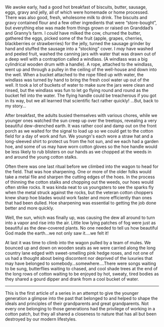 We awoke early, had a good hot breakfast of biscuits, butter, sausage, eggs, gravy and jelly, all of which were homemade or home processed. There was also good, fresh, wholesome milk to drink. The biscuits and gravy contained flour and a few other ingredients that were “store-bought”, but everything else was made from things grown or raised on Granddad’s and Granny’s farm. I *could* have milked the cow, churned the butter, gathered the eggs, picked some of the fruit (apple, grapes, cherries, blackberries or strawberries) for the jelly, turned the sausage grinder by hand and stuffed the sausage into a “stocking” cover. I *may* have washed and peeled fruit, washed the canning jars with water that was drawn out of a deep well with a contraption called a windlass. (A windlass was a big cylindrical wooden drum with a handle). A rope, attached to the windlass, went up and through a pulley in the ceiling of the well-house and down into the well. When a bucket attached to the rope filled up with water, the windlass was turned by hand to bring the fresh cool water up out of the well. It took a lot of buckets of water to make sure the jars were clean and rinsed, but the windlass was fun to let go flying round and round as the bucket fell into the water. The flying handle could be treacherous if you got in its way, but we all learned that scientific fact rather quickly! ...But, back to my story...

After breakfast, the adults busied themselves with various chores, while we younger ones watched the sun creep up over the treetops, revealing a very beautiful dew-drenched earth. It was rather cool and damp out on the front porch as we waited for the signal to load up so we could get to the cotton field for a day of work and fun. We youngn's each wore a straw hat and a long-sleeved shirt to protect us from the hot sun, and we each had a garden hoe, and some of us may have worn cotton gloves so the hoe handle would be less likely to rub blisters on our hands as we chopped at the weeds in and around the young cotton stalks. 

Often there was one last ritual before we climbed into the wagon to head for the field. That was hoe sharpening. One or more of the older folks would take a metal file and sharpen the cutting edges of the hoes. In the process of thinning the cotton stalks and chopping out the weeds, our hoes would  often strike rocks. It was kinda neat to us youngsters to see the sparks fly when the metal struck against the rocks, but the veteran cotton choppers knew sharp hoe blades would work faster and more efficiently than ones that had been dulled. Hoe sharpening was essential to getting the job done better and more quickly.

Well, the sun, which was finally up, was causing the dew all around to turn into a vapor and rise into the air. Little low lying patches of fog were just as beautiful as the dew-covered plants. No one needed to tell us how beautiful God made the earth...we not only saw it....we felt it!

At last it was time to climb into the wagon pulled by a team of mules. We bounced up and down on wooden seats as we were carried along  the long country lane edged with sweet-smelling pink hedge roses, and not one of us had a thought about being discontent nor deprived of the luxuries that may have belonged to somebody...somewhere....There were songs waiting to be sung, butterflies waiting to chased, and cool shade trees at the end of the long rows of cotton waiting to be enjoyed by hot, sweaty, tired bodies as they shared a gourd dipper and drank from a cool bucket of water.


---- 
This is the first article of a series in an attempt to give the younger generation a glimpse into the past that belonged to and helped to shape the ideals and principles of their grandparents and great grandparents. Not every one belonging to those generations had the privilege of working in a cotton patch, but they all shared a closeness to nature that has all but been destroyed by our modern lifestyles. 